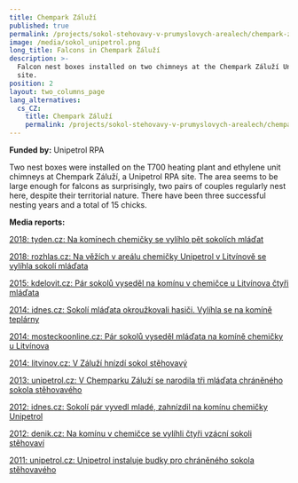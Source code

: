 ```yaml
---
title: Chempark Záluží
published: true
permalink: /projects/sokol-stehovavy-v-prumyslovych-arealech/chempark-zaluzi
image: /media/sokol_unipetrol.png
long_title: Falcons in Chempark Záluží
description: >-
  Falcon nest boxes installed on two chimneys at the Chempark Záluží Unipetrol
  site.
position: 2
layout: two_columns_page
lang_alternatives:
  cs_CZ:
    title: Chempark Záluží
    permalink: /projects/sokol-stehovavy-v-prumyslovych-arealech/chempark-zaluzi
---
```

**Funded by:** Unipetrol RPA

Two nest boxes were installed on the T700 heating plant and ethylene unit chimneys at Chempark Záluží, a Unipetrol RPA site. The area seems to be large enough for falcons as surprisingly, two pairs of couples regularly nest here, despite their territorial nature. There have been three successful nesting years and a total of 15 chicks.

**Media reports:**

[2018: tyden.cz: Na komínech chemičky se vylíhlo pět sokolích mláďat](https://www.tyden.cz/rubriky/relax/zvirata/na-kominech-chemicky-se-vylihlo-pet-sokolich-mladat_484272.html)

[2018: rozhlas.cz: Na věžích v areálu chemičky Unipetrol v Litvínově se vylíhla sokolí mláďata](https://sever.rozhlas.cz/na-vezich-v-arealu-chemicky-unipetrol-v-litvinove-se-vylihla-sokoli-mladata-7496393)

[2015: kdelovit.cz: Pár sokolů vyseděl na komínu v chemičce u Litvínova čtyři mláďata](https://www.kdelovit.cz/cz/clanky/zpravodajstvi/par-sokolu-vysedel-na-kominu-v-chemicce-u-litvinova-ctyri-mladata)

[2014: idnes.cz: Sokolí mláďata okroužkovali hasiči. Vylíhla se na komíně teplárny](https://www.idnes.cz/usti/zpravy/krouzkovani-mladat-sokolu-na-komine-teplarny-v-zaluzi.A140509_133342_usti-zpravy_alh)

[2014: mosteckoonline.cz: Pár sokolů vyseděl mláďata na komíně chemičky u Litvínova ](https://www.mosteckoonline.cz/aktuality/par-sokolu-vysedel-mladata-na-komine-chemicky-u-litvinova/)

[2014: litvinov.cz: V Záluží hnízdí sokol stěhovavý ](https://www.mulitvinov.cz/v-zaluzi-hnizdi-sokol-stehovavy/d-446025)

[2013: unipetrol.cz: V Chemparku Záluží se narodila tři mláďata chráněného sokola stěhovavého](http://www.unipetrol.cz/cs/Media/BlogHlavnihoEkonoma/Stranky/V-Chemparku-Zaluzi-se-narodila-tri-mladata-chraneneho-sokola-stehovaveho.aspx?pageNumber=6)

[2012: idnes.cz: Sokolí pár vyvedl mladé, zahnízdil na komínu chemičky Unipetrol](https://www.idnes.cz/usti/zpravy/sokoli-vyvedli-mlade-na-kominu-chemicky-unipetrol.A120531_123057_usti-zpravy_oks)

[2012: denik.cz: Na komínu v chemičce se vylíhli čtyři vzácní sokoli stěhovaví ](https://mostecky.denik.cz/zpravy_region/na-kominu-v-chemicce-se-vylihli-ctyri-vzacni-sokoli-stehovavi-20120604.html)

[2011: unipetrol.cz: Unipetrol instaluje budky pro chráněného sokola stěhovavého](http://www.unipetrol.cz/cs/Media/TiskoveZpravy/Stranky/Unipetrol-instaluje-budky-pro-chraneneho-sokola-stehovaveho.aspx?pageNumber=14)

